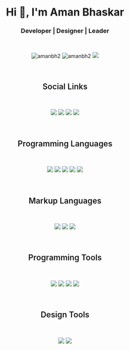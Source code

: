 <h1 align="center">Hi 👋, I'm Aman Bhaskar</h1>
<h3 align="center">Developer | Designer | Leader</h3>

<br/>
<p align="center"> <img src="https://komarev.com/ghpvc/?username=amanbh2&label=Profile%20views&color=0e75b6&style=for-the-badge" alt="amanbh2" />
<img src="https://img.shields.io/github/followers/amanbh2.svg?style=for-the-badge&label=Follow&maxAge=2592000&color=gold" alt="amanbh2" />
<a href="https://amanbh2.github.io/portfolio/"><img src="https://img.shields.io/badge/Portfolio-%23000000.svg?style=for-the-badge&logo=firefox&logoColor=#FF7139"/></a>

</p>


<br/>
<h2 align="center" style="font-weight:600">Social Links</h3>
<br/>
<p align="center">
<a href="https://github.com/amanbh2"><img src="https://custom-icon-badges.demolab.com/badge/-Github-333?style=for-the-badge&logoColor=white&logo=github"/></a>
<a href="https://www.linkedin.com/in/amanbh2/"><img src="https://custom-icon-badges.demolab.com/badge/-LINKEDIN-00a0dc?style=for-the-badge&logo=linkedin&logoColor=white"/></a>
<a href="mailto:amanbh2@gmail.com."><img src="https://custom-icon-badges.demolab.com/badge/-Gmail-ea4335?style=for-the-badge&logo=gmail&logoColor=white"/></a>
<a href="https://t.me/amanbh2"><img src="https://custom-icon-badges.demolab.com/badge/-Telegram-0088cc?style=for-the-badge&logo=telegram&logoColor=white"/></a>
</p>

<br/>
<h2 align="center" style="font-weight:600">Programming Languages</h3>
<br/>
<p align="center">
<img src="https://img.shields.io/badge/GNU%20Bash-4EAA25?style=for-the-badge&logo=GNU%20Bash&logoColor=white"/>
<img src="https://img.shields.io/badge/Python-3776AB?style=for-the-badge&logo=python&logoColor=white&color=blue"/>
<img src="https://img.shields.io/badge/JavaScript-F7DF1E?style=for-the-badge&logo=JavaScript&logoColor=white"/>
<img src="https://img.shields.io/badge/C%2B%2B-00599C?style=for-the-badge&logo=c%2B%2B&logoColor=white&color=parrotgreen"/>
<img src="https://img.shields.io/badge/C-00599C?style=for-the-badge&logo=c&logoColor=white"/>


</p>

<br/>
<h2 align="center" style="font-weight:600">Markup Languages</h3>
<br/>
<p align="center">
<img src="https://img.shields.io/badge/HTML5-E34F26?style=for-the-badge&logo=html5&logoColor=white"/>
<img src="https://img.shields.io/badge/CSS3-1572B6?style=for-the-badge&logo=css3&logoColor=white&color=gold"/>
<img src="https://img.shields.io/badge/Markdown-000000?style=for-the-badge&logo=markdown&logoColor=white"/>
</p>

<br/>
<h2 align="center" style="font-weight:600">Programming Tools</h3>
<br/>
<p align="center">
<img src="https://img.shields.io/badge/Bootstrap-563D7C?style=for-the-badge&logo=bootstrap&logoColor=white"/>
<img src="https://img.shields.io/badge/GIT-E44C30?style=for-the-badge&logo=git&logoColor=white"/>
<img src="https://img.shields.io/badge/Visual_Studio_Code-0078D4?style=for-the-badge&logo=visual%20studio%20code&logoColor=white"/>
<img src="https://img.shields.io/badge/VIM-%2311AB00.svg?&style=for-the-badge&logo=vim&logoColor=white"/>
</p>

<br/>
<h2 align="center" style="font-weight:600">Design Tools</h3>
<br/>
<p align="center">
<img src="https://img.shields.io/badge/Adobe%20Illustrator-FF9A00?logo=adobeillustrator&logoColor=fff&style=for-the-badge"/>
<img src="https://img.shields.io/badge/Figma-F24E1E?style=for-the-badge&logo=figma&logoColor=white"/>
</p>

<!---
amanbh2/amanbh2 is a ✨ special ✨ repository because its `README.md` (this file) appears on your GitHub profile.
You can click the Preview link to take a look at your changes.
--->
